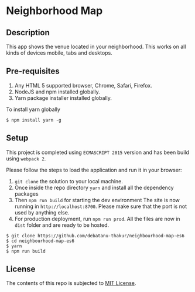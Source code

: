 # Neighborhood Map
## Description
This app shows the venue located in your neighborhood. This works on all kinds of devices mobile, tabs and desktops.
## Pre-requisites
1. Any HTML 5 supported browser, Chrome, Safari, Firefox.
2. NodeJS and npm installed globally.
3. Yarn package installer installed globally.

To install yarn globally 
```
$ npm install yarn -g
```

## Setup
This project is completed using `ECMASCRIPT 2015` version and has been build using `webpack 2`.


Please follow the steps to load the application and run it in your browser:


1. `git clone` the solution to your local machine. 
2. Once inside the repo directory `yarn` and install all the dependency packages
3. Then `npm run build` for starting the dev environment
The site is now running in `http://localhost:8700`. Please make sure that the port is not used by anything else.
4. For production deployment, run `npm run prod`. All the files are now in `dist` folder and are ready to be hosted.
```
$ git clone https://github.com/debatanu-thakur/neighbourhood-map-es6
$ cd neighbourhood-map-es6
$ yarn
$ npm run build
```
## License
The contents of this repo is subjected to [MIT License](https://github.com/debatanu-thakur/license-store/blob/master/mit_license.txt).